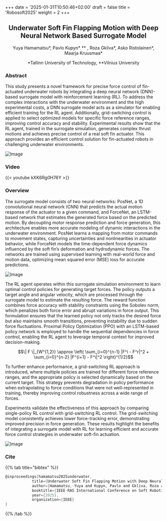 +++
date = '2025-01-31T10:50:46+02:00'
draft = false
title = 'Robosoft2025'
weight = 2
+++

<div align="center">

## Underwater Soft Fin Flapping Motion with Deep Neural Network Based Surrogate Model

Yuya Hamamatsu*, Pavlo Kupyn* ** , Roza Gkliva*, Asko Ristolainen*, Maarja Kruusmaa*

*Tallinn University of Technology, **Vilnius University

</div>

### Abstract
This study presents a novel framework for precise force control of fin-actuated underwater robots by integrating a deep neural network (DNN)-based surrogate model with reinforcement learning (RL). To address the complex interactions with the underwater environment and the high experimental costs, a DNN surrogate model acts as a simulator for enabling efficient training for the RL agent. Additionally, grid-switching control is applied to select optimized models for specific force reference ranges, improving control accuracy and stability. Experimental results show that the RL agent, trained in the surrogate simulation, generates complex thrust motions and achieves precise control of a real soft fin actuator. This approach provides an efficient control solution for fin-actuated robots in challenging underwater environments.

![Image](https://github.com/user-attachments/assets/7909b1e8-5c09-4f3f-9c3b-6f60d0028ecb)

### Video
{{< youtube kXK6Rg0H76Y >}}

### Overview

The surrogate model consists of two neural networks: PosNet, a 1D convolutional neural network (CNN) that predicts the actual motion response of the actuator to a given command, and ForceNet, an LSTM-based network that estimates the generated force based on the predicted motion. By decoupling motor response prediction and force generation, this architecture enables more accurate modeling of dynamic interactions in the underwater environment. PosNet learns a mapping from motor commands to movement states, capturing uncertainties and nonlinearities in actuator behavior, while ForceNet models the time-dependent force dynamics influenced by the soft fin’s deformation and hydrodynamic forces. The networks are trained using supervised learning with real-world force and motion data, optimizing mean squared error (MSE) loss for accurate predictions.

![Image](https://github.com/user-attachments/assets/9616555d-4289-4b86-add5-25b83ffaefe0)

The RL agent operates within this surrogate simulation environment to learn optimal control policies for generating target forces. The policy outputs a target angle and angular velocity, which are processed through the surrogate model to estimate the resulting force. The reward function combines force accuracy with stability constraints using the Sobolev norm, which penalizes both force error and abrupt variations in force output. This formulation ensures that the learned policy not only tracks the desired force but also maintains smooth transitions, preventing instability due to sudden force fluctuations. Proximal Policy Optimization (PPO) with an LSTM-based policy network is employed to handle the sequential dependencies in force control, enabling the RL agent to leverage temporal context for improved decision-making.

$$\| F \|_{W^{1,2}} \approx \left( \sum_{i=0}^{n-1} |F^i - F^r|^2 + \sum_{i=0}^{n-2} |F^{i+1} - F^i|^2 \right)^{1/2}$$

To further enhance performance, a grid-switching RL approach is introduced, where multiple policies are trained for different force reference ranges, and the appropriate policy is selected dynamically based on the current target. This strategy prevents degradation in policy performance when extrapolating to force conditions that were not well-represented in training, thereby improving control robustness across a wide range of forces.

Experiments validate the effectiveness of this approach by comparing single-policy RL control with grid-switching RL control. The grid-switching model consistently achieves lower force-tracking error, demonstrating improved precision in force generation. These results highlight the benefits of integrating a surrogate model with RL for learning efficient and accurate force control strategies in underwater soft-fin actuation.

![Image](https://github.com/user-attachments/assets/d0498a8c-aa81-47ad-89ae-5bbc8d711cba)  

### Cite

 {{% tab title="bibtex" %}}
```c
@inproceedings{hamamatsu2025underwater,
            title={Underwater Soft Fin Flapping Motion with Deep Neural Network Based Surrogate Model}, 
            author={Hamamatsu, Yuya and Kupyn, Pavlo and Gkliva, Roza and Asko, Ristolainen and  Kruusmaa, Maarja},
            booktitle={IEEE-RAS International Conference on Soft Robotics (RoboSoft)},
            year={2025},
            organization={IEEE}
}
```
{{% /tab %}}